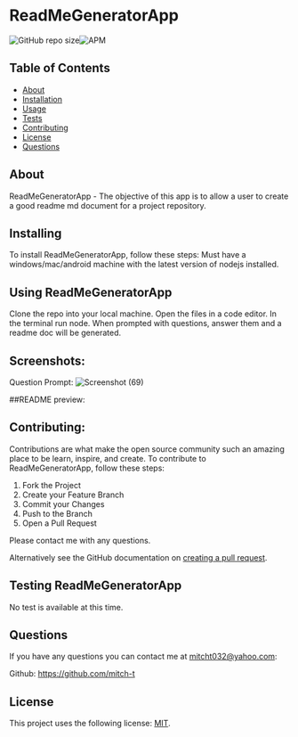 # ReadMeGeneratorApp

<!--- These are examples. See https://shields.io for others or to customize this set of shields. You might want to include dependencies, project status and licence info here --->
![GitHub repo size](https://img.shields.io/github/repo-size/mitch-t/ReadMeGeneratorApp)![APM](https://img.shields.io/apm/l/test?style=for-the-badge)

<!-- TABLE OF CONTENTS -->
## Table of Contents

* [About](#about)
* [Installation](#installation)
* [Usage](#usage)
* [Tests](#tests)
* [Contributing](#contributing)
* [License](#license)
* [Questions](#questions) 

## About 
ReadMeGeneratorApp - The objective of this app is to allow a user to create a good readme md document for a project repository.

## Installing 
To install ReadMeGeneratorApp, follow these steps: Must have a windows/mac/android machine with the latest version of nodejs installed.

## Using ReadMeGeneratorApp
Clone the repo into your local machine. Open the files in a code editor. In the terminal run node. When prompted with questions, answer them and a readme doc will be generated.

## Screenshots:
Question Prompt:
![Screenshot (69)](https://user-images.githubusercontent.com/66184450/95547957-eecd5a80-09b8-11eb-95b0-aa0d01b46bf8.png)

##README preview:
## Contributing:

Contributions are what make the open source community such an amazing place to be learn, inspire, and create. 
To contribute to ReadMeGeneratorApp, follow these steps:
1. Fork the Project
2. Create your Feature Branch 
3. Commit your Changes 
4. Push to the Branch 
5. Open a Pull Request

Please contact me with any questions.

Alternatively see the GitHub documentation on [creating a pull request](https://help.github.com/en/github/collaborating-with-issues-and-pull-requests/creating-a-pull-request).


## Testing ReadMeGeneratorApp
No test is available at this time.

## Questions
If you have any questions you can contact me at mitcht032@yahoo.com:

Github: https://github.com/mitch-t

## License

This project uses the following license: [MIT](<link>).
